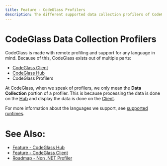 ```yaml
---
title: Feature - CodeGlass Profilers
description: The different supported data collection profilers of CodeGlass
---
```

# CodeGlass Data Collection Profilers
CodeGlass is made with remote profiling and support for any language in mind. Because of this, CodeGlass exists out of multiple parts:
- [CodeGlass Client](CodeGlassClient.md)
- [CodeGlass Hub](CodeGlassHub.md)
- CodeGlass Profilers

At CodeGlass, when we speak of profilers, we only mean the **Data Collection** portion of a profiler. This is because processing the data is done on the [Hub](CodeGlassHub.md) and display the data is done on the [Client](CodeGlassClient.md).

For more information about the languages we support, see [supported runtimes](supportedruntimes.md).

# See Also:
- [Feature - CodeGlass Hub](CodeGlassHub.md)
- [Feature - CodeGlass Client](CodeGlassClient.md)
- [Roadmap - Non .NET Profiler](../Roadmap/MoreRuntimeSupport.md)
